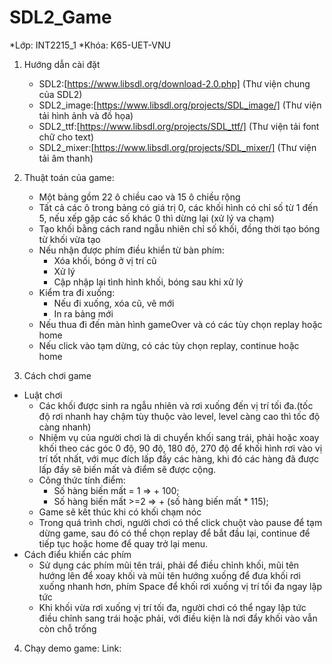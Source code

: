 # SDL2_Game
*Lớp: INT2215_1
*Khóa: K65-UET-VNU

1. Hướng dẫn cài đặt
	- SDL2:[https://www.libsdl.org/download-2.0.php] (Thư viện chung của SDL2)
	- SDL2_image:[https://www.libsdl.org/projects/SDL_image/] (Thư viện tải hình ảnh và đồ họa)
	- SDL2_ttf:[https://www.libsdl.org/projects/SDL_ttf/] (Thư viện tải font chữ cho text)
	- SDL2_mixer:[https://www.libsdl.org/projects/SDL_mixer/] (Thư viện tải âm thanh)

2. Thuật toán của game:
	- Một bảng gồm 22 ô chiều cao và 15 ô chiều rộng
	- Tất cả các ô trong bảng có giá trị 0, các khối hình có chỉ số từ 1 đến 5, nếu xếp gặp các số 
khác 0 thì dừng lại (xử lý va chạm)
	- Tạo khối bằng cách rand ngẫu nhiên chỉ số khối, đồng thời tạo bóng từ khối vừa tạo
	- Nếu nhận được phím điều khiển từ bàn phím:
		+ Xóa khối, bóng ở vị trí cũ
		+ Xử lý
		+ Cập nhập lại tình hình khối, bóng sau khi xử lý
	- Kiểm tra đi xuống:
		+ Nếu đi xuống, xóa cũ, vẽ mới
		+ In ra bảng mới
	- Nếu thua đi đến màn hình gameOver và có các tùy chọn replay hoặc home
	- Nếu click vào tạm dừng, có các tùy chọn replay, continue hoặc home

3. Cách chơi game
* Luật chơi
	- Các khối được sinh ra ngẫu nhiên và rơi xuống đến vị trí tối đa.(tốc độ rơi nhanh hay chậm tùy thuộc vào level, level càng cao thì tốc độ càng nhanh)
	- Nhiệm vụ của người chơi là di chuyển khối sang trái, phải hoặc xoay khối theo các góc 0 độ, 90 độ, 180 độ, 270 độ để khối hình rơi vào vị trí tốt nhất, với mục đích lấp đầy các hàng, khi đó các hàng đã được lấp đầy sẽ biến mất và điểm sẽ được cộng.
	- Công thức tính điểm: 
 		+ Số hàng biến mất = 1 => + 100;
		+ Số hàng biến mất >=2 => + (số hàng biến mất * 115);
	- Game sẽ kết thúc khi có khối chạm nóc
	- Trong quá trình chơi, người chơi có thể click chuột vào pause để tạm dừng game, sau đó có thể chọn replay để bắt đầu lại, continue để tiếp tục hoặc home để quay trở lại menu.
* Cách điểu khiển các phím
	- Sử dụng các phím mũi tên trái, phải để điều chỉnh khối, mũi tên hướng lên để xoay khối và mũi tên hướng xuống để đưa khối rơi xuống nhanh hơn, phím Space để khối rơi xuống vị trí tối đa ngay lập tức
	- Khi khối vừa rơi xuống vị trí tối đa, người chơi có thể ngay lập tức điều chỉnh sang trái hoặc phải, với điều kiện là nơi đẩy khối vào vẫn còn chỗ trống
 4. Chạy demo game:
 Link: 
	
